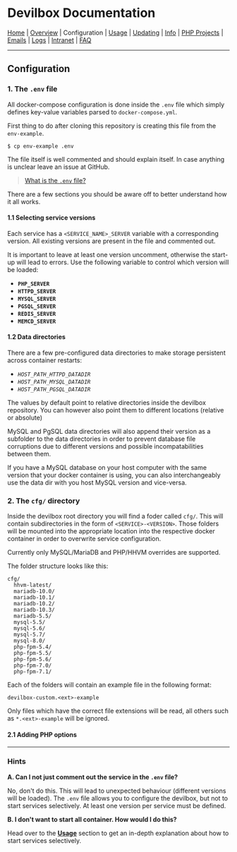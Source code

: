 # Devilbox Documentation

[Home](https://github.com/cytopia/devilbox) |
[Overview](README.md) |
Configuration |
[Usage](Usage.md) |
[Updating](Updating.md) |
[Info](Info.md) |
[PHP Projects](PHP_Projects.md) |
[Emails](Emails.md) |
[Logs](Logs.md) |
[Intranet](Intranet.md) |
[FAQ](FAQ.md)

----

## Configuration


### 1. The `.env` file

All docker-compose configuration is done inside the `.env` file which simply defines key-value variables parsed to `docker-compose.yml`.

First thing to do after cloning this repository is creating this file from the `env-example`.

```shell
$ cp env-example .env
```

The file itself is well commented and should explain itself. In case anything is unclear leave an issue at GitHub.

> [What is the `.env` file?](https://docs.docker.com/compose/env-file/)


There are a few sections you should be aware off to better understand how it all works.

#### 1.1 Selecting service versions

Each service has a `<SERVICE_NAME>_SERVER` variable with a corresponding version. All existing versions are present in the file and commented out.

It is important to leave at least one version uncomment, otherwise the start-up will lead to errors. Use the following variable to control which version will be loaded:

* **`PHP_SERVER`**
* **`HTTPD_SERVER`**
* **`MYSQL_SERVER`**
* **`PGSQL_SERVER`**
* **`REDIS_SERVER`**
* **`MEMCD_SERVER`**

#### 1.2 Data directories

There are a few pre-configured data directories to make storage persistent across container restarts:

* *`HOST_PATH_HTTPD_DATADIR`*
* *`HOST_PATH_MYSQL_DATADIR`*
* *`HOST_PATH_PGSQL_DATADIR`*

The values by default point to relative directories inside the devilbox repository. You can however also point them to different locations (relative or absolute)

MySQL and PgSQL data directories will also append their version as a subfolder to the data directories in order to prevent database file corruptions due to different versions and possible incompatabilities between them.

If you have a MySQL database on your host computer with the same version that your docker container is using, you can also interchangeably use the data dir with you host MySQL version and vice-versa.

### 2. The `cfg/` directory

Inside the devilbox root directory you will find a foder called `cfg/`. This will contain subdirectories in the form of `<SERVICE>-<VERSION>`.
Those folders will be mounted into the appropriate location into the respective docker container in order to overwrite service configuration.

Currently only MySQL/MariaDB and PHP/HHVM overrides are supported.

The folder structure looks like this:
```
cfg/
  hhvm-latest/
  mariadb-10.0/
  mariadb-10.1/
  mariadb-10.2/
  mariadb-10.3/
  mariadb-5.5/
  mysql-5.5/
  mysql-5.6/
  mysql-5.7/
  mysql-8.0/
  php-fpm-5.4/
  php-fpm-5.5/
  php-fpm-5.6/
  php-fpm-7.0/
  php-fpm-7.1/
```

Each of the folders will contain an example file in the following format:
```
devilbox-custom.<ext>-example
```

Only files which have the correct file extensions will be read, all others such as `*.<ext>-example` will be ignored.

#### 2.1 Adding PHP options




---

### Hints

**A. Can I not just comment out the service in the `.env` file?**

No, don't do this. This will lead to unexpected behaviour (different versions will be loaded).
The `.env` file allows you to configure the devilbox, but not to start services selectively. At least one version per service must be defined.

**B. I don't want to start all container. How would I do this?**

Head over to the **[Usage](Usage.md)** section to get an in-depth explanation about how to start services selectively.
